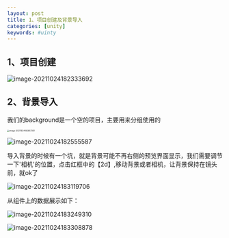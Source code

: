 ```yaml
---
layout: post
title: 1、项目创建及背景导入
categories: [unity]
keywords: #uinty
---
```


## 1、项目创建

![image-20211024182333692](http://beangogo.cn/assets/images/artcles/2021-10-24-[unity]-1-项目创建及背景导入.assets/image-20211024182333692.png)

## 2、背景导入

我们的background是一个空的项目，主要用来分组使用的

<img src="http://beangogo.cn/assets/images/artcles/2021-10-24-[unity]-1-项目创建及背景导入.assets/image-20211024182657351.png" alt="image-20211024182657351" style="zoom:33%;" />

![image-20211024182555587](http://beangogo.cn/assets/images/artcles/2021-10-24-[unity]-1-项目创建及背景导入.assets/image-20211024182555587.png)



导入背景的时候有一个坑，就是背景可能不再右侧的预览界面显示，我们需要调节一下'相机'的位置，点击红框中的【2d】,移动背景或者相机，让背景保持在镜头前，就ok了

![image-20211024183119706](http://beangogo.cn/assets/images/artcles/2021-10-24-[unity]-1-项目创建及背景导入.assets/image-20211024183119706.png)

从组件上的数据展示如下：

![image-20211024183249310](http://beangogo.cn/assets/images/artcles/2021-10-24-[unity]-1-项目创建及背景导入.assets/image-20211024183249310.png)

![image-20211024183308878](http://beangogo.cn/assets/images/artcles/2021-10-24-[unity]-1-项目创建及背景导入.assets/image-20211024183308878.png)



